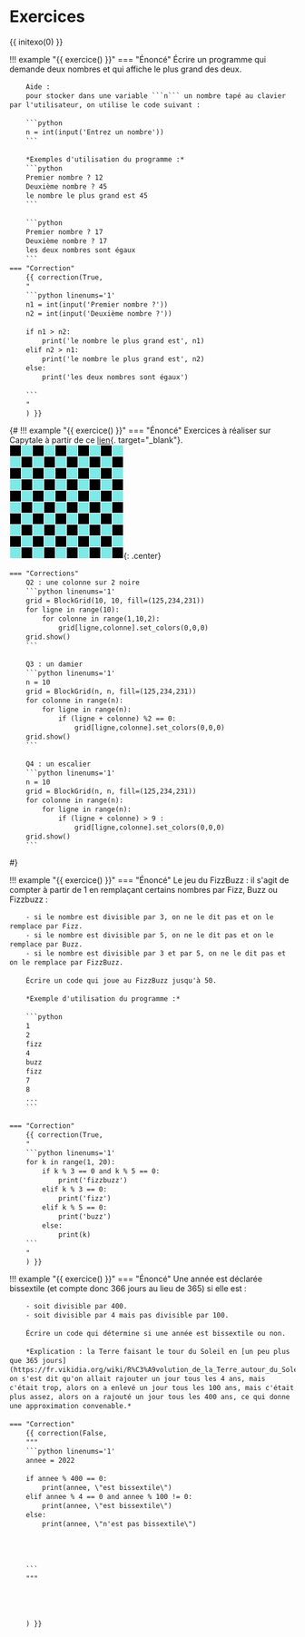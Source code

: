 # Exercices

{{ initexo(0) }}

!!! example "{{ exercice() }}"
    === "Énoncé"
        Écrire un programme qui demande deux nombres et qui affiche le plus grand des deux.

        Aide :
        pour stocker dans une variable ```n``` un nombre tapé au clavier par l'utilisateur, on utilise le code suivant :

        ```python
        n = int(input('Entrez un nombre'))
        ``` 
        
        *Exemples d'utilisation du programme :*
        ```python
        Premier nombre ? 12
        Deuxième nombre ? 45
        le nombre le plus grand est 45
        ```

        ```python
        Premier nombre ? 17
        Deuxième nombre ? 17
        les deux nombres sont égaux
        ```
    === "Correction"
        {{ correction(True,
        "
        ```python linenums='1'
        n1 = int(input('Premier nombre ?'))
        n2 = int(input('Deuxième nombre ?'))

        if n1 > n2:
            print('le nombre le plus grand est', n1)
        elif n2 > n1:
            print('le nombre le plus grand est', n2)
        else:
            print('les deux nombres sont égaux')

        ```
        "
        ) }}

{#
!!! example "{{ exercice() }}"
    === "Énoncé"
        Exercices à réaliser sur Capytale à partir de ce [lien](https://capytale2.ac-paris.fr/web/c/dc75-658380/mlc){. target="_blank"}.
        ![image](data/damier.png){: .center}
        

    === "Corrections"
        Q2 : une colonne sur 2 noire
        ```python linenums='1'
        grid = BlockGrid(10, 10, fill=(125,234,231))
        for ligne in range(10):
            for colonne in range(1,10,2):
                grid[ligne,colonne].set_colors(0,0,0)
        grid.show()
        ```

        Q3 : un damier
        ```python linenums='1'
        n = 10
        grid = BlockGrid(n, n, fill=(125,234,231))
        for colonne in range(n):
            for ligne in range(n):
                if (ligne + colonne) %2 == 0:
                    grid[ligne,colonne].set_colors(0,0,0)
        grid.show()
        ```

        Q4 : un escalier
        ```python linenums='1'
        n = 10
        grid = BlockGrid(n, n, fill=(125,234,231))
        for colonne in range(n):
            for ligne in range(n):
                if (ligne + colonne) > 9 :
                    grid[ligne,colonne].set_colors(0,0,0)
        grid.show()
        ```
#}


!!! example "{{ exercice() }}"
    === "Énoncé"
        Le jeu du FizzBuzz : il s'agit de compter à partir de 1 en remplaçant certains nombres par Fizz, Buzz ou Fizzbuzz :

        - si le nombre est divisible par 3, on ne le dit pas et on le remplace par Fizz.
        - si le nombre est divisible par 5, on ne le dit pas et on le remplace par Buzz.
        - si le nombre est divisible par 3 et par 5, on ne le dit pas et on le remplace par FizzBuzz.

        Écrire un code qui joue au FizzBuzz jusqu'à 50.

        *Exemple d'utilisation du programme :*

        ```python
        1
        2
        fizz
        4
        buzz
        fizz
        7
        8
        ...
        ```

    === "Correction"
        {{ correction(True,
        "
        ```python linenums='1'
        for k in range(1, 20):
            if k % 3 == 0 and k % 5 == 0:
                print('fizzbuzz')
            elif k % 3 == 0:
                print('fizz')
            elif k % 5 == 0:
                print('buzz')
            else:
                print(k)
        ```
        "
        ) }}


!!! example "{{ exercice() }}"
    === "Énoncé"
        Une année est déclarée bissextile (et compte donc 366 jours au lieu de 365) si elle est :

        - soit divisible par 400.
        - soit divisible par 4 mais pas divisible par 100.

        Écrire un code qui détermine si une année est bissextile ou non.

        *Explication : la Terre faisant le tour du Soleil en [un peu plus que 365 jours](https://fr.vikidia.org/wiki/R%C3%A9volution_de_la_Terre_autour_du_Soleil), on s'est dit qu'on allait rajouter un jour tous les 4 ans, mais c'était trop, alors on a enlevé un jour tous les 100 ans, mais c'était plus assez, alors on a rajouté un jour tous les 400 ans, ce qui donne une approximation convenable.*

    === "Correction"
        {{ correction(False,
        """
        ```python linenums='1'
        annee = 2022

        if annee % 400 == 0:
            print(annee, \"est bissextile\")
        elif annee % 4 == 0 and annee % 100 != 0:
            print(annee, \"est bissextile\")
        else:
            print(annee, \"n'est pas bissextile\")
            



        ```
        """
    


        
        ) }}
